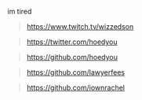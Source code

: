 im tired 
<!---

--->


> https://www.twitch.tv/wizzedson

> https://twitter.com/hoedyou

> https://github.com/hoedyou

> https://github.com/lawyerfees

> https://github.com/iownrachel
